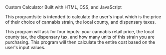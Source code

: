 Custom Calculator
Built with HTML, CSS, and JavaScript

This program/site is intended to calculate the user's input which is the price of their choice of cannabis strain, the local county, and dispensary taxes.

This program will ask for four inputs: your cannabis retail price, the local county tax, the dispensary tax, and how many units of this strain you are purchasing. This program will then calculate the entire cost based on the user's input values.
